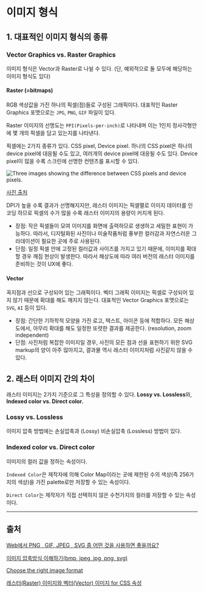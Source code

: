 # 이미지 형식

## 1. 대표적인 이미지 형식의 종류

### Vector Graphics vs. Raster Graphics

이미지 형식은 Vector과 Raster로 나뉠 수 있다. (단, 예외적으로 둘 모두에 해당하는 이미지 형식도 있다)

#### Raster (=bitmaps)

RGB 색상값을 가진 하나의 픽셀(점)들로 구성된 그래픽이다. 대표적인 Raster Graphics 포맷으로는 `JPG`, `PNG`, `GIF` 파일이 있다.

Raster 이미지의 선명도는 `PPI(Pixels-per-inch)`로 나타내며 이는 1인치 정사각형안에 몇 개의 픽셀을 담고 있는지를 나타낸다.

픽셀에는 2가지 종류가 있다. CSS pixel, Device pixel. 하나의 CSS pixel은 하나의 device pixel에 대응될 수도 있고, 여러개의 device pixel에 대응될 수도 있다. Device pixel이 많을 수록 스크린에 선명한 컨텐츠를 표시할 수 있다.

![Three images showing the difference between CSS pixels and device pixels.](https://webdev.imgix.net/choose-the-right-image-format/css-vs-device-pixels.png)

[사진 출처](https://web.dev/choose-the-right-image-format/)

DPI가 높을 수록 결과가 선명해지지만, 래스터 이미지는 픽셀멸로 이미지 데이터를 인코딩 하므로 픽셀의 수가 많을 수록 래스터 이미지의 용량이 커지게 된다.

- 장점: 작은 픽셀들이 모여 이미지를 화면에 출력하므로 생생하고 세밀한 표현이 가능하다. 따라서, 디지털화된 사진이나 미술작품처럼 풍부한 컬러감과 자연스러운 그라데이션이 필요한 곳에 주로 사용된다.
- 단점: 일정 픽셀 안에 고정된 컬러값과 사이즈를 가지고 있기 때문에, 이미지를 확대할 경우 깨짐 현상이 발생한다. 따라서 해상도에 따라 여러 버전의 래스터 이미지를 준비하는 것이 UX에 좋다.

#### Vector

꼭지점과 선으로 구성되어 있는 그래픽이다. 벡터 그래픽 이미지는 픽셀로 구성되어 있지 않기 때문에 확대를 해도 깨지지 않는다. 대표적인 Vector Graphics 포맷으로는 `SVG`, `AI` 등이 있다.

- 장점: 간단한 기하학적 모양을 가진 로고, 텍스트, 아이콘 등에 적합하다. 모든 해상도에서, 아무리 확대를 해도 일정한 또렷한 결과를 제공한다. (resolution, zoom independent)
- 단점: 사진처럼 복잡한 이미지일 경우, 사진의 모든 점과 선을 표현하기 위한 SVG markup의 양이 아주 많아지고, 결과물 역시 래스터 이미지처럼 사진같지 않을 수 있다.

## 2. 래스터 이미지 간의 차이

래스터 이미지는 2가지 기준으로 그 특성을 정의할 수 있다. **Lossy vs. Lossless**와, **Indexed color vs. Direct color.**

### Lossy vs. Lossless

이미지 압축 방법에는 손실압축과 (Lossy) 비손실압축 (Lossless) 방법이 있다.

### Indexed color vs. Direct color

이미지의 컬러 값을 정하는 속성이다.

`Indexed Color`은 제작자에 의해 Color Map이라는 곳에 제한된 수의 색상(즉 256가지의 색상)을 가진 palette로만 저장할 수 있는 속성이다.

`Direct Color`는 제작자가 직접 선택하지 않은 수천가지의 컬러를 저장할 수 있는 속성이다.

----

## 출처

[Web에서 PNG , GIF, JPEG , SVG 중 어떤 것을 사용하면 좋을까요?](https://medium.com/@soeunlee/web%EC%97%90%EC%84%9C-png-gif-jpeg-svg-%EC%A4%91-%EC%96%B4%EB%96%A4-%EA%B2%83%EC%9D%84-%EC%82%AC%EC%9A%A9%ED%95%98%EB%A9%B4-%EC%A2%8B%EC%9D%84%EA%B9%8C%EC%9A%94-6937300e776e)

[이미지 압축방식 이해하기(bmp, jpeg, jpg, png, svg)](https://dydtjr1128.github.io/image/2019/07/01/Image-compression.html)

[Choose the right image format](https://web.dev/choose-the-right-image-format/)

[래스터(Raster) 이미지와 벡터(Vector) 이미지 for CSS 속성](https://shlee1353.github.io/2019/09/26/css-raster-vector/)